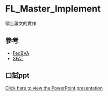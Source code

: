 # FL_Master_Implement
碩士論文的實作

## 參考
- [FedBVA](https://github.com/jwu4sml/FedBVA)
- [SFAT](https://github.com/ZFancy/SFAT)

## 口試ppt
[Click here to view the PowerPoint presentation](oral_exam.pptx)

